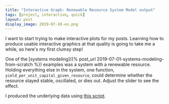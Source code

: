 ```yaml
---
title: "Interactive Graph: Renewable Resource System Model output"
tags: [project, interactive, quick]
layout: post
display_image: 2019-07-10-ex.png
---
```


I want to start trying to make interactive plots for my posts.
Learning how to produce usable interactive graphics at that quality is going to take me a while, so here's my first clumsy step!


One of the [systems modeling]({% post_url 2019-07-01-systems-modeling-from-scratch %}) examples
was a system with a renewable resource. Holding everything else in the system, one function, `yield_per_unit_capital_given_resource`, could determine whether the resource stayed stable, oscillated, or dies out.
Adjust the slider to see the effect.


<div id="graph"></div>

<script src="/assets/js/d3.v5.min.js"></script>


I produced the underlying data using [this script](https://github.com/jessstringham/notebooks/blob/master/scripts/run_simulation_for_d3.py).


<style type="text/css">
.lineyield {
    fill: none;
    stroke: #eeaa00;
    stroke-width: 3;
    stroke-linejoin: round;
}

.lineres {
    fill: none;
    stroke: #336699;
    stroke-width: 3;
    stroke-linejoin: round;
}

.linecap {
    fill: none;
    stroke: #aacc99;
    stroke-width: 3;
    stroke-linejoin: round;
}

#param_selector {
  width: 300px;
  text-align: center;
}

</style>


<script>

// This code based (or erm, mostly copied) on https://bl.ocks.org/gordlea/27370d1eea8464b04538e6d8ced39e89
var margin = {top: 50, right: 50, bottom: 50, left: 50}
  , fullwidth = window.innerWidth - margin.left - margin.right // Use the window's width
  , fullheight = 400;

var width = 200;
var height = 200;


function draw_graph(graph, identifier, title) {

    var xScale = d3.scaleLinear()
        .domain(graph.x_domain)
        .range([0, width]);

    var yScale = d3.scaleLinear()
        .domain(graph.y_domain)
        .range([height, 0]);

    var svg = d3.select("#graph").append("svg")
      .attr("width", width + margin.left + margin.right)
      .attr("height", height + margin.top + margin.bottom)
    .append("g")
      .attr("transform", "translate(" + margin.left + "," + margin.top + ")");

    // draw title
    svg.append("text")
      .attr("x", width / 2 )
      .attr("y", -10)
      .style("text-anchor", "middle")
      .style("font-family", 'helvetica')
      .style('font-size', '11pt')
      .text(title);

    // draw axes
    svg.append("g")
        .attr("class", "x axis")
        .attr("transform", "translate(0," + height + ")")
        .call(d3.axisBottom(xScale)); // Create an axis component with d3.axisBottom

    svg.append("g")
        .attr("class", "y axis")
        .call(d3.axisLeft(yScale)); // Create an axis component with d3.axisLeft

    function draw_line(measure) {
      var dataset = graph.ys_by_yield_parameter[measure]

      d3.select("." + identifier).remove();

      var line = d3.line()
          .x(function(d, i) { return xScale(graph.xs[i]); })
          .y(function(d) { return yScale(d); })


      svg.append("path")
          .datum(dataset)
          .attr("class", identifier)
          .attr("d", line);
    }

    return draw_line;
}


function make_all_graphs(data) {
  var draw_line_yield = draw_graph(
    data.yield_graph,
    'lineyield',
    'Yield per unit capital given resource'
  );
  var draw_line_res = draw_graph(
    data.yield_simulated_capital,
    'linecap',
    'Capital over time'
    );
  var draw_line_cap = draw_graph(
    data.yield_simulated_resource,
    'lineres',
    'Resource over time'
  );

  function draw_all(measure) {
    draw_line_res(measure);
    draw_line_cap(measure);
    draw_line_yield(measure);
  }

  var slider_bar = d3.select("#graph").insert("div", ":first-child")

  slider_bar.append('input')
    .attr('type', 'range')
    .attr('id', 'param_selector')
    .attr('name', 'yield_parameter')
    .attr('min', 0)
    .attr('max', data.yield_parameters.length - 1)
    .attr('value', 10)
    .on('click', function() { draw_all(data.yield_parameters[this.value]) });

  slider_bar.append('label')
    .attr('for', 'yield_parameter')
    .text('Technological efficiency');

  draw_all(0.4473684210526315);
}

var simulation_data = d3.json("/data/20190710_simulation.json");
simulation_data.then(function (data) {make_all_graphs(data)});

</script>

